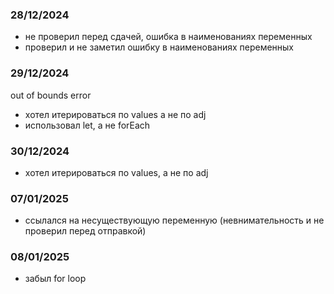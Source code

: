 ### 28/12/2024
- не проверил перед сдачей, ошибка в наименованиях переменных
- проверил и не заметил ошибку в наименованиях переменных

### 29/12/2024
out of bounds error
- хотел итерироваться по values а не по adj
- использовал let, а не forEach

### 30/12/2024
- хотел итерироваться по values, а не по adj

### 07/01/2025
- ссылался на несуществующую переменную (невнимательность и не проверил перед отправкой)

### 08/01/2025 
- забыл for loop
